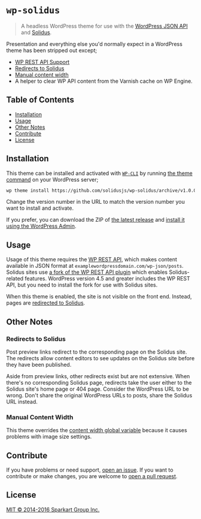 # `wp-solidus`

> A headless WordPress theme for use with the [WordPress JSON API](http://wp-api.org/) and [Solidus](https://github.com/solidusjs/solidus).

Presentation and everything else you'd normally expect in a WordPress theme has been stripped out except;

- [WP REST API Support](#usage)
- [Redirects to Solidus](#redirects-to-solidus)
- [Manual content width](#manual-content-width)
- A helper to clear WP API content from the Varnish cache on WP Engine.

## Table of Contents

- [Installation](#installation)
- [Usage](#usage)
- [Other Notes](#other-notes)
- [Contribute](#contribute)
- [License](#license)

## Installation

This theme can be installed and activated with [`WP-CLI`][wp-cli] by running [the theme command][wp-theme] on your WordPress server;

```bash
wp theme install https://github.com/solidusjs/wp-solidus/archive/v1.0.0.zip --activate
```

Change the version number in the URL to match the version number you want to install and activate.

If you prefer, you can download the ZIP of [the latest release][releases] and [install it using the WordPress Admin][theme-installation-instructions].

## Usage

Usage of this theme requires the [WP REST API][wp-api-docs], which makes content available in JSON format at `examplewordpressdomain.com/wp-json/posts`. Solidus sites use [a fork of the WP REST API plugin][wp-api-plugin] which enables Solidus-related features. WordPress version 4.5 and greater includes the WP REST API, but you need to install the fork for use with Solidus sites.

When this theme is enabled, the site is not visible on the front end. Instead, pages are [redirected to Solidus](#redirects-to-solidus).

## Other Notes

### Redirects to Solidus

Post preview links redirect to the corresponding page on the Solidus site. The redirects allow content editors to see updates on the Solidus site before they have been published.

Aside from preview links, other redirects exist but are not extensive. When there's no corresponding Solidus page, redirects take the user either to the Solidus site's home page or 404 page. Consider the WordPress URL to be wrong. Don't share the original WordPress URLs to posts, share the Solidus URL instead.

### Manual Content Width

This theme overrides the [content width global variable][content-width] because it causes problems with image size settings.

## Contribute

If you have problems or need support, [open an issue][issues]. If you want to contribute or make changes, you are welcome to [open a pull request][pulls].

## License

[MIT &copy; 2014-2016 Sparkart Group Inc.](./LICENSE.txt)

[wp-cli]:http://wp-cli.org/
[wp-theme]:http://wp-cli.org/commands/theme/install/
[wp-api-docs]:http://v2.wp-api.org/
[wp-api-plugin]:https://github.com/sparkartgroup/WP-API
[releases]:https://github.com/solidusjs/wp-solidus/releases
[issues]:https://github.com/solidusjs/wp-solidus/issues
[pulls]:https://github.com/solidusjs/wp-solidus/pulls
[theme-installation-instructions]:https://codex.wordpress.org/Using_Themes#Adding_New_Themes_using_the_Administration_Panels
[tumblr-types]:http://www.tumblr.com/docs/en/custom_themes#introduction
[post-formats]:https://codex.wordpress.org/Post_Formats
[child-theme]:https://codex.wordpress.org/Child_Themes
[content-width]:http://wycks.wordpress.com/2013/02/14/why-the-content_width-wordpress-global-kinda-sucks
